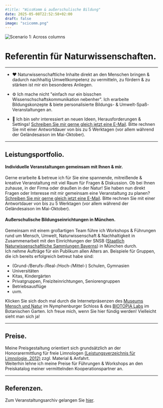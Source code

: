 ```yaml
---
#title: "WissKomm & außerschulische Bildung"
date: 2025-05-08T22:52:58+02:00
draft: false
image: "scicomm.png"
---
```


![Scenario 1: Across columns](/images/scicomm.png)
# **Referentin für Naturwissenschaften**.
___
* ❤️ Naturwissenschaftliche Inhalte direkt an den Menschen bringen & dadurch nachhaltig Umweltkompetenz zu vermitteln, zu fördern & zu stärken ist mir ein besonderes Anliegen. 

* ⚙️ Ich mache nicht "einfach nur ein bisschen Wissenschschaftskommunikation nebenher". Ich erarbeite Bildungskonzepte & biete personalisierte Bildungs- & Umwelt-Spaß-Veranstaltungen an.  

* 🚀 Ich bin sehr interessiert an neuen Ideen, Herausforderungen & Settings! [Schreiben Sie mir gerne gleich jetzt eine E-Mail](mailto:spyingonscience@posteo.com?subject=Kontaktaufnahme%20über%20die%20Webseite%20spyingonscience.com). Bitte rechnen Sie mit einer Antwortdauer von bis zu 5 Werktagen (vor allem während der Geländesaison im Mai-Oktober). 
___

## Leistungsportfolio.  

#### Individuelle Veranstaltungen gemeinsam mit Ihnen & mir.
Gerne erarbeite & betreue ich für Sie eine spannende, mitreißende & kreative Veranstaltung mit viel Raum für Fragen & Diskussion. 
Ob bei Ihnen zuhause, in der Firma oder draußen in der Natur! Sie haben nun direkt Fragen oder Interesse mit mir gemeinsam eine Veranstaltung zu planen? [Schreiben Sie mir gerne gleich jetzt eine E-Mail](mailto:spyingonscience@posteo.com?subject=Kontaktaufnahme%20über%20die%20Webseite%20spyingonscience.com). Bitte rechnen Sie mit einer Antwortdauer von bis zu 5 Werktagen (vor allem während der Geländesaison im Mai-Oktober).   

#### Außerschulische Bildungseinrichtungen in München.
Gemeinsam mit einem großartigen Team führe ich Workshops & Führungen rund um Mensch, Umwelt, Naturwissenschaft &  Nachhaltigkeit in Zusammenarbeit mit den Einrichtungen der SNSB ([Staatlich Naturwissenschaftliche Sammlungen Bayerns](https://snsb.de/)) in München durch.  
Ich nehme Aufträge für ein Publikum allen Alters an. Beispiele für Gruppen, die ich bereits erfolgreich betreut habe sind: 
* (Grund-/Berufs-/Real-/Hoch-/Mittel-) Schulen, Gymnasien
* Universitäten
* Kitas, Kindergärten
* Privatgruppen, Freiziteinrichtungen, Seniorengruppen 
* Betriebsausflüge
* uvm.

Klicken Sie sich doch mal durch die Internetpräsenzen des [Museums Mensch und Natur](https://mmn-muenchen.snsb.de/fuehrungen-mehr/) im Nymphenburger Schloss & des [BIOTOPIA Labs](https://biotopialab.snsb.de/programme/) im Botanischen Garten. Ich freue mich, wenn Sie hier fündig werden! Vielleicht sieht man sich ja!  

___

## Preise.
Meine Preisgestaltung orientiert sich grundsätzlich an der Honorarermittlung für freie Limnologen [(Leistungsverzeichnis für Limnologie, 2012)](https://limnologen.com/honorarermittlung/) zzgl. Material & Anfahrt.  
Weiterhin lehne ich meine Preise für Führungen & Workshops an den Preiskatalog meiner vermittelnden Kooperationspartner an.  
___

## Referenzen.
Zum Veranstaltungsarchiv gelangen Sie [hier](/archive/).
